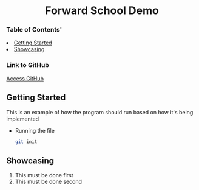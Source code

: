 <h1 align="center">Forward School Demo</h1>
 
<!-- Table of Contents -->
### Table of Contents'
<li>
    <a href="#Getting Started">Getting Started</a>
</li>
<li>
    <a href="#Showcasing">Showcasing</a>
</li>
 
<!-- Link to GitHub -->
### Link to GitHub
<a href="https://github.com/">Access GitHub</a>
 
 
<!-- Getting Started -->
## Getting Started
This is an example of how the program should run based on how it's being implemented
 
* Running the file
    ```sh
    git init
    ```
 
<!-- Showcasing steps for the audience -->
## Showcasing
1. This must be done first
2. This must be done second
